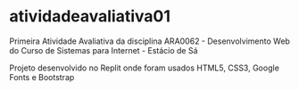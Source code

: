 # atividadeavaliativa01
Primeira Atividade Avaliativa da disciplina ARA0062 - Desenvolvimento Web do Curso de Sistemas para Internet - Estácio de Sá

Projeto desenvolvido no Replit onde foram usados HTML5, CSS3, Google Fonts e Bootstrap
